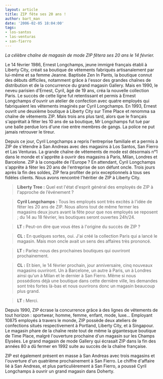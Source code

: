 ```yaml
---
layout: article
title: ZIP fête ses 20 ans !
author: bart_man
date: '2006-02-05 18:04:00'
tags:
- los-santos
- las-venturas
- san-fierro
---
```


_La célèbre chaîne de magasin de mode ZIP fêtera ses 20 ans le 14 février._

Le 14 février 1986, Ernest Longchamps, jeune immigré français établi à Liberty City, créait sa boutique de vêtements fabriqués artisanalement par lui-même et sa femme Jeanne. Baptisée Zen In Pants, la boutique connut des débuts difficiles, notamment grâce à l'essor des grandes chaînes de distribution et de la concurrence du grand magasin Gallery. Mais en 1990, le neveu parisien d'Ernest, Cyril, âgé de 19 ans, créa la nouvelle collection Paris. Le succès de cette ligne fut retentissant et permis à Ernest Longchamps d'ouvrir un atelier de confection avec quatre employés qui fabriquaient les vêtements imaginés par Cyril Longchamps. En 1993, Ernest ouvrit une deuxième boutique à Liberty City sur Time Place et renomma sa chaîne de vêtements ZIP. Mais trois ans plus tard, alors que le français s'apprêtait à fêter les 10 ans de sa boutique, Mr Longchamps fut tué par une balle perdue lors d'une rixe entre membres de gangs. La police ne put jamais retrouver le tireur.

Depuis ce jour, Cyril Longchamps a repris l'entreprise familiale et a permis à ZIP de s'étendre à San Andreas avec des magasins à Los Santos, San Fierro et Las Venturas. La grande chaîne de vêtements de mode est désormais n°1 dans le monde et s'apprête à ouvrir des magasins à Paris, Milan, Londres et Barcelone. ZIP à la conquête de l'Europe ? En attendant, Cyril Longchamps s'apprête à fêter les 20 ans de l'entreprise de son défunt oncle. Trois jours après la fin des soldes, ZIP fera profiter de prix exceptionnels à tous ses fidèles clients. Nous avons rencontré l'héritier de ZIP à Liberty City.

> **Liberty Tree :** Quel est l'état d'esprit général des employés de ZIP à l'approche de l’événement ?

> **Cyril Longchamps :** Tous les employés sont très excités à l'idée de fêter les 20 ans de ZIP. Nous allons tout de même fermer les magasins deux jours avant la fête pour que nos employés se reposent ; du 14 au 18 février, les boutiques seront ouvertes 24h/24.

> **LT :** Peut-on dire que vous êtes à l'origine du succès de ZIP ?

> **CL :** En quelques sortes, oui. J'ai créé la collection Paris qui a lancé le magasin. Mais mon oncle avait un sens des affaires très prononcé.

> **LT :** Parlez-nous des prochaines boutiques qui ouvriront prochainement.

> **CL :** Et bien, le 14 février prochain, jour anniversaire, cinq nouveaux magasins ouvriront. Un à Barcelone, un autre à Paris, un à Londres ainsi qu'un à Milan et le dernier à San Fierro. Même si nous possédions déjà une boutique dans cette dernière ville, les demandes sont très fortes là-bas et nous ouvrirons donc un magasin beaucoup plus grand.

> **LT :** Merci.

Depuis 1990, ZIP écrase la concurrence grâce à des lignes de vêtements de tout horizon : sportwear, homme, femme, enfant, mode, luxe... Employant 10875 employés à travers le monde, ZIP possède deux ateliers de confections situés respectivement à Portland, Liberty City, et à Singapour. Le magasin phare de la chaîne reste tout de même la gigantesque boutique de Time Place, malgré l'ouverture prochaine d'un magasin sur les Champs Elysées. Le grand magasin de mode Gallery qui écrasait ZIP dans la fin des années 80 a dû fermer en 1992 suite au succès de la chaîne française.

ZIP est également présent en masse à San Andreas avec trois magasins et l'ouverture d'un quatrième prochainement à San Fierro. Le chiffre d'affaire lié à San Andreas, et plus particulièrement à San Fierro, a poussé Cyril Longchamps à ouvrir un grand magasin dans Doherty.

<!--kg-card-end: markdown-->

